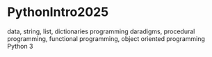 # PythonIntro2025
data, string, list, dictionaries 
programming daradigms, procedural programming, functional programming, object oriented programming 
Python 3 